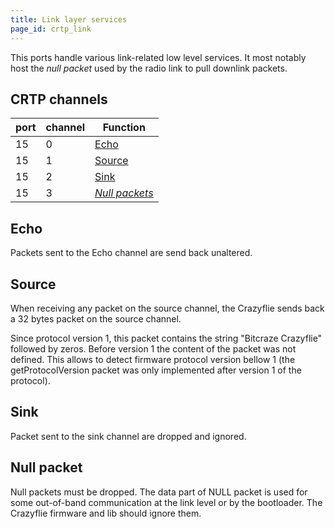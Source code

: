 ```yaml
---
title: Link layer services
page_id: crtp_link
---
```


This ports handle various link-related low level services. It most notably host the *null packet* used by the radio
link to pull downlink packets.

## CRTP channels

| port | channel | Function |
|------|---------|----------|
| 15   | 0       | [Echo](../crtp_platform#platform-commands) |
| 15   | 1       | [Source](../crtp_platform#platform-commands)  |
| 15   | 2       | [Sink](../crtp_platform#app-channel) |
| 15   | 3       | [*Null packets*](#null-packet) |

## Echo

Packets sent to the Echo channel are send back unaltered.

## Source

When receiving any packet on the source channel, the Crazyflie sends back a 32 bytes packet on the source channel.

Since protocol version 1, this packet contains the string "Bitcraze Crazyflie" followed by zeros. Before version 1 the
content of the packet was not defined. This allows to detect firmware protocol version bellow 1 (the getProtocolVersion
packet was only implemented after version 1 of the protocol).

## Sink

Packet sent to the sink channel are dropped and ignored.

## Null packet

Null packets must be dropped. The data part of NULL packet is used for some out-of-band communication at the link
level or by the bootloader. The Crazyflie firmware and lib should ignore them.
